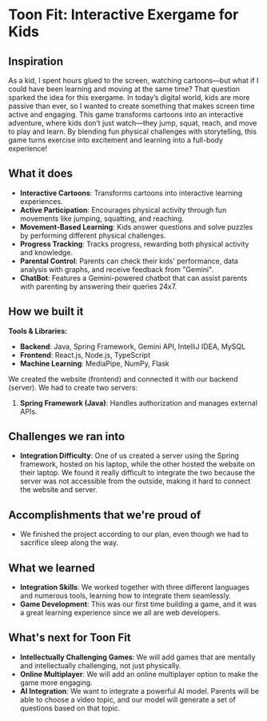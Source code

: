 # Toon Fit: Interactive Exergame for Kids

## Inspiration
As a kid, I spent hours glued to the screen, watching cartoons—but what if I could have been learning and moving at the same time? That question sparked the idea for this exergame. In today’s digital world, kids are more passive than ever, so I wanted to create something that makes screen time active and engaging. This game transforms cartoons into an interactive adventure, where kids don’t just watch—they jump, squat, reach, and move to play and learn. By blending fun physical challenges with storytelling, this game turns exercise into excitement and learning into a full-body experience!

## What it does
- **Interactive Cartoons**: Transforms cartoons into interactive learning experiences.
- **Active Participation**: Encourages physical activity through fun movements like jumping, squatting, and reaching.
- **Movement-Based Learning**: Kids answer questions and solve puzzles by performing different physical challenges.
- **Progress Tracking**: Tracks progress, rewarding both physical activity and knowledge.
- **Parental Control**: Parents can check their kids' performance, data analysis with graphs, and receive feedback from "Gemini".
- **ChatBot**: Features a Gemini-powered chatbot that can assist parents with parenting by answering their queries 24x7.

## How we built it
**Tools & Libraries:**  
- **Backend**: Java, Spring Framework, Gemini API, IntelliJ IDEA, MySQL  
- **Frontend**: React.js, Node.js, TypeScript  
- **Machine Learning**: MediaPipe, NumPy, Flask  

We created the website (frontend) and connected it with our backend (server). We had to create two servers:  
1. **Spring Framework (Java)**: Handles authorization and manages external APIs.

## Challenges we ran into
- **Integration Difficulty**: One of us created a server using the Spring framework, hosted on his laptop, while the other hosted the website on their laptop. We found it really difficult to integrate the two because the server was not accessible from the outside, making it hard to connect the website and server.

## Accomplishments that we're proud of
- We finished the project according to our plan, even though we had to sacrifice sleep along the way.

## What we learned
- **Integration Skills**: We worked together with three different languages and numerous tools, learning how to integrate them seamlessly.
- **Game Development**: This was our first time building a game, and it was a great learning experience since we all are web developers.

## What's next for Toon Fit
- **Intellectually Challenging Games**: We will add games that are mentally and intellectually challenging, not just physically.
- **Online Multiplayer**: We will add an online multiplayer option to make the game more engaging.
- **AI Integration**: We want to integrate a powerful AI model. Parents will be able to choose a video topic, and our model will generate a set of questions based on that topic.

